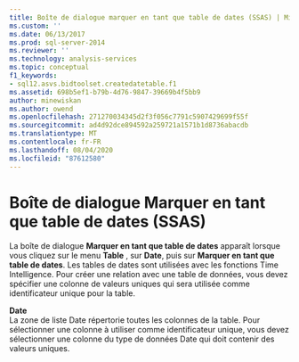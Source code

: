 ```yaml
---
title: Boîte de dialogue marquer en tant que table de dates (SSAS) | Microsoft Docs
ms.custom: ''
ms.date: 06/13/2017
ms.prod: sql-server-2014
ms.reviewer: ''
ms.technology: analysis-services
ms.topic: conceptual
f1_keywords:
- sql12.asvs.bidtoolset.createdatetable.f1
ms.assetid: 698b5ef1-b79b-4d76-9847-39669b4f5bb9
author: minewiskan
ms.author: owend
ms.openlocfilehash: 271270034345d2f3f056c7791c5907429699f55f
ms.sourcegitcommit: ad4d92dce894592a259721a1571b1d8736abacdb
ms.translationtype: MT
ms.contentlocale: fr-FR
ms.lasthandoff: 08/04/2020
ms.locfileid: "87612580"
---
```

# <a name="mark-as-date-table-dialog-box-ssas"></a>Boîte de dialogue Marquer en tant que table de dates (SSAS)
  La boîte de dialogue **Marquer en tant que table de dates** apparaît lorsque vous cliquez sur le menu **Table** , sur **Date**, puis sur **Marquer en tant que table de dates**. Les tables de dates sont utilisées avec les fonctions Time Intelligence. Pour créer une relation avec une table de données, vous devez spécifier une colonne de valeurs uniques qui sera utilisée comme identificateur unique pour la table.  
  
 **Date**  
 La zone de liste Date répertorie toutes les colonnes de la table. Pour sélectionner une colonne à utiliser comme identificateur unique, vous devez sélectionner une colonne du type de données Date qui doit contenir des valeurs uniques.  
  
  
